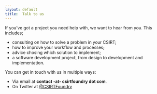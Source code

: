 ```yaml
---
layout: default
title:  Talk to us
---
```

If you've got a project you need help with, we want to hear from you. This includes;

* consulting on how to solve a problem in your CSIRT;
* how to improve your workflow and processes;
* advice chosing which solution to implement;
* a software development project, from design to development and implementation.

You can get in touch with us in multiple ways:

* Via email at **contact -at- csirtfoundry dot com**.
* On Twitter at <a href="https://twitter.com/CSIRTFoundry">@CSIRTFoundry</a>
